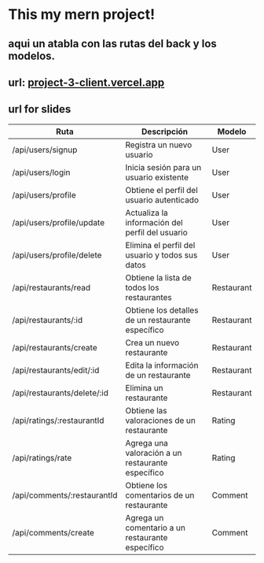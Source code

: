 # This my mern project!

## aqui un atabla con las rutas del back y los modelos.

## url: [project-3-client.vercel.app](https://project-3-client.vercel.app/)

## url for slides


| Ruta                      | Descripción                                            | Modelo      |
|---------------------------|--------------------------------------------------------|-------------|
| /api/users/signup         | Registra un nuevo usuario                              | User        |  
| /api/users/login          | Inicia sesión para un usuario existente                | User        |
| /api/users/profile        | Obtiene el perfil del usuario autenticado              | User        |
| /api/users/profile/update | Actualiza la información del perfil del usuario        | User        | 
| /api/users/profile/delete | Elimina el perfil del usuario y todos sus datos        | User        |
| /api/restaurants/read     | Obtiene la lista de todos los restaurantes             | Restaurant  |
| /api/restaurants/:id      | Obtiene los detalles de un restaurante específico      | Restaurant  |
| /api/restaurants/create   | Crea un nuevo restaurante                              | Restaurant  |
| /api/restaurants/edit/:id | Edita la información de un restaurante                 | Restaurant  | 
| /api/restaurants/delete/:id | Elimina un restaurante                               | Restaurant  |
| /api/ratings/:restaurantId| Obtiene las valoraciones de un restaurante             | Rating      |
| /api/ratings/rate         | Agrega una valoración a un restaurante específico      | Rating      |
| /api/comments/:restaurantId| Obtiene los comentarios de un restaurante             | Comment     |
| /api/comments/create      | Agrega un comentario a un restaurante específico       | Comment     |

